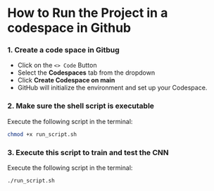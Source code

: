 # How to Run the Project in a codespace in Github

### 1. Create a code space in Gitbug

- Click on the `<> Code` Button
- Select the **Codespaces** tab from the dropdown
- Click **Create Codespace on main**
- GitHub will initialize the environment and set up your Codespace.

### 2. Make sure the shell script is executable

Execute the following script in the terminal:

```bash
chmod +x run_script.sh
```

### 3. Execute this script to train and test the CNN

Execute the following script in the terminal:

```bash
./run_script.sh
```
